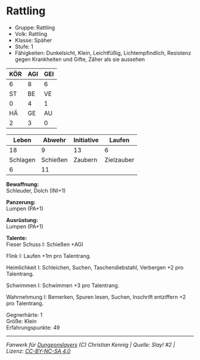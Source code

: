 # Rattling  
- Gruppe: Rattling  
- Volk: Rattling  
- Klasse: Späher  
- Stufe: 1  
- Fähigkeiten: Dunkelsicht, Klein, Leichtfüßig, Lichtempfindlich, Resistenz gegen Krankheiten und Gifte, Zäher als sie aussehen  


| KÖR | AGI | GEI |  
| --- | --- | --- |  
| 6   | 8   | 6   |
| ST  | BE  | VE  |  
| 0   | 4   | 1   |
| HÄ  | GE  | AU  |  
| 2   | 3   | 0   |


| Leben    | Abwehr   | Initiative | Laufen     |
| -------- | -------- | ---------- | ---------- |
| 18       | 9        | 13         | 6          |
| Schlagen | Schießen | Zaubern    | Zielzauber |
| 6        | 11       |            |            |

**Bewaffnung:**  
Schleuder, Dolch (INI+1)

**Panzerung:**  
Lumpen (PA+1)

**Ausrüstung:**  
Lumpen (PA+1)

**Talente:**  
Fieser Schuss I: Schießen +AGI 

Flink I: Laufen +1m pro Talentrang. 

Heimlichkeit I: Schleichen, Suchen, Taschendiebstahl, Verbergen +2 pro Talentrang. 

Schwimmen I: Schwimmen +3 pro Talentrang. 

Wahrnehmung I: Bemerken, Spuren lesen, Suchen, Inschrift entziffern +2 pro Talentrang. 


Gegnerhärte: 1  
Größe: Klein  
Erfahrungspunkte: 49  



___
*Fanwerk für [Dungeonslayers](https://www.dungeonslayers.net/) (C) Christian Kennig | Quelle: Slay! #2 | Lizenz: [CC-BY-NC-SA 4.0](https://creativecommons.org/licenses/by-nc-sa/4.0/deed.de)*